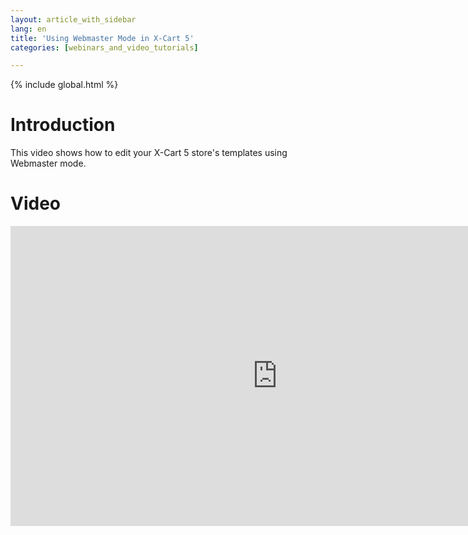 ```yaml
---
layout: article_with_sidebar
lang: en
title: 'Using Webmaster Mode in X-Cart 5'
categories: [webinars_and_video_tutorials]

---
```


{% include global.html %}

# Introduction

This video shows how to edit your X-Cart 5 store's templates using Webmaster mode.

# Video

<iframe class="youtube-player" type="text/html" style="width: 853px; height: 480px" src="https://www.youtube.com/embed/p552BZzZHHE" frameborder="0"></iframe>